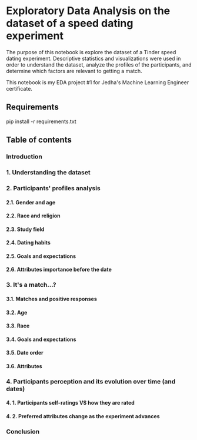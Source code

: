 # Exploratory Data Analysis on the dataset of a speed dating experiment
The purpose of this notebook is explore the dataset of a Tinder speed dating experiment. Descriptive statistics and visualizations were used in order to understand the dataset, analyze the profiles of the participants, and determine which factors are relevant to getting a match.

This notebook is my EDA project #1 for Jedha's Machine Learning Engineer certificate.

## Requirements 
pip install -r requirements.txt

## Table of contents
### Introduction
### 1. Understanding the dataset
### 2. Participants' profiles analysis
####  2.1. Gender and age
####  2.2. Race and religion
####  2.3. Study field
####  2.4. Dating habits
####  2.5. Goals and expectations
####  2.6. Attributes importance before the date
### 3. It's a match...?
####  3.1. Matches and positive responses
####  3.2. Age
####  3.3. Race
####  3.4. Goals and expectations
####  3.5. Date order
####  3.6. Attributes
### 4. Participants perception and its evolution over time (and dates)
####  4. 1. Participants self-ratings VS how they are rated
####  4. 2. Preferred attributes change as the experiment advances
### Conclusion
